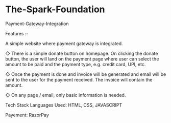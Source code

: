 # The-Spark-Foundation

Payment-Gateway-Integration

Features :-

A simple website where payment gateway is integrated.

◇ There is a simple donate button on homepage. On clicking the donate button, the user will land on the payment page where user can select the amount to be paid and the payment type, e.g. credit card, UPI, etc.

◇ Once the payment is done and invoice will be generated and email will be sent to the user for the payment received. The invoice will contain the amount.

◇ On any page / email, only basic information is needed.

Tech Stack
Languages Used: HTML, CSS, JAVASCRIPT

Payement: RazorPay
